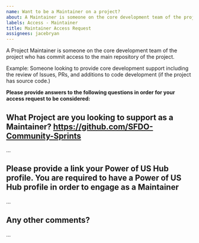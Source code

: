 ```yaml
---
name: Want to be a Maintainer on a project?
about: A Maintainer is someone on the core development team of the project who has commit access to the main repository of the project.
labels: Access - Maintainer
title: Maintainer Access Request
assignees: jacebryan
---
```


A Project Maintainer is someone on the core development team of the project who has commit access to the main repository of the project.

Example: Someone looking to provide core development support including the review of Issues, PRs, and additions to code development (if the project has source code.)

**Please provide answers to the following questions in order for your access request to be considered:**

What Project are you looking to support as a Maintainer?
https://github.com/SFDO-Community-Sprints
-------------------------------------------
…

Please provide a link your Power of US Hub profile.
You are required to have a Power of US Hub profile in order to engage as a Maintainer
-------------------------------------------
…

Any other comments?
-------------------------------------------
…
